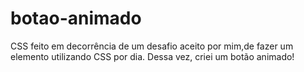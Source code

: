 # botao-animado
CSS feito em decorrência de um desafio aceito por mim,de fazer um elemento utilizando CSS por dia. Dessa vez, criei um botão animado!

